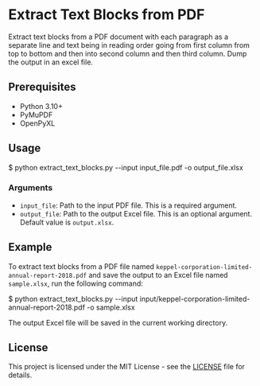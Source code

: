 # Extract Text Blocks from PDF
Extract text blocks from a PDF document with each paragraph as a separate line and text being in reading order going from first column from top to bottom and then into second column and then third column. Dump the output in an excel file.

## Prerequisites

- Python 3.10+
- PyMuPDF
- OpenPyXL

## Usage

$ python extract_text_blocks.py --input input_file.pdf -o output_file.xlsx


### Arguments

- `input_file`: Path to the input PDF file. This is a required argument.
- `output_file`: Path to the output Excel file. This is an optional argument. Default value is `output.xlsx`.

## Example

To extract text blocks from a PDF file named `keppel-corporation-limited-annual-report-2018.pdf` and save the output to an Excel file named `sample.xlsx`, run the following command:

$ python extract_text_blocks.py --input input/keppel-corporation-limited-annual-report-2018.pdf -o sample.xlsx


The output Excel file will be saved in the current working directory.

## License

This project is licensed under the MIT License - see the [LICENSE](LICENSE) file for details.
